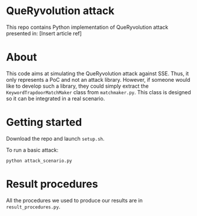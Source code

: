 QueRyvolution attack
===

This repo contains Python implementation of QueRyvolution attack presented in: [Insert article ref]


# About
This code aims at simulating the QueRyvolution attack against SSE. Thus, it only represents a PoC and not an attack library. However, if someone would like to develop such a library, they could simply extract the `KeywordTrapdoorMatchMaker` class from `matchmaker.py`. This class is designed so it can be integrated in a real scenario.


# Getting started
Download the repo and launch `setup.sh`.

To run a basic attack:
```
python attack_scenario.py
```

# Result procedures
All the procedures we used to produce our results are in `result_procedures.py`.

